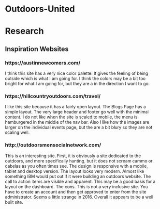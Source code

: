 # Outdoors-United
<h1>Research</h1>

<h2>Inspiration Websites</h2>


<h3>https://austinnewcomers.com/</h3>

<p>I think this site has a very nice color palette. It gives the feeling of being outside which is what I am going for. I think the colors may be a bit too bright for what I am going for, but they are a in the direction I want to go.</p>

<h3>https://hillcountryoutdoors.com/travel/</h3>
<p>I like this site because it has a fairly open layout. The Blogs Page has a simple layout. The very large header and footer go well with the minimal content. I do not like when the site is scaled to mobile, the menu is hamburgered in the middle of the nav bar. Also I like how the images are larger on the individual events page, but the are a bit blury so they are not scaling well.</p>

<h3>http://outdoorsmensocialnetwork.com/</h3>
<p>This is an interesting site. First, it is obviously a site dedicated to the outdoors, and more specifically hunting, but it does not scream cammo or cabelas as you often times see. The design is responsive with a mobile, tablet and desktop version. The layout looks very modern. Almost like something IBM would put out if it were building an outdoors website. The call to action items are visible and apparent. This may be a good basis for a layout on the dashboard. The cons. This is not a very inclusive site. You have to create an account and then get approved to enter from the site administrator. Seems a little strange in 2016. Overall it appears to be a well built site.</p>
